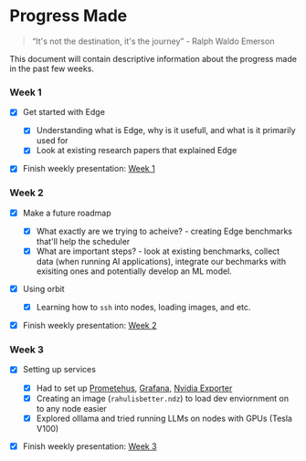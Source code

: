 # Progress Made

> “It's not the destination, it's the journey” - Ralph Waldo Emerson

This document will contain descriptive information about the progress made in the past few weeks.  


### Week 1

- [x] Get started with Edge
  - [x] Understanding what is Edge, why is it usefull, and what is it primarily used for
  - [x] Look at existing research papers that explained Edge 
- [x] Finish weekly presentation: [Week 1](../weekly_presentations/Week1.pptx)


### Week 2
- [x] Make a future roadmap
  - [x] What exactly are we trying to acheive? - creating Edge benchmarks that'll help the scheduler
  - [x] What are important steps? - look at existing benchmarks, collect data (when running AI applications), integrate our bechmarks with exisiting ones and potentially develop an ML model. 
- [x] Using orbit
  - [x] Learning how to `ssh` into nodes, loading images, and etc.
- [x] Finish weekly presentation: [Week 2](../weekly_presentations/Week2.pptx)


### Week 3
- [x] Setting up services
  - [x] Had to set up [Prometehus](https://prometheus.io/), [Grafana](https://grafana.com/), [Nvidia Exporter](https://github.com/utkuozdemir/nvidia_gpu_exporter)
  - [x] Creating an image (`rahulisbetter.ndz`) to load dev enviornment on to any node easier
  - [x] Explored olllama and tried running LLMs on nodes with GPUs (Tesla V100)
- [x] Finish weekly presentation: [Week 3](../weekly_presentations/Week3.pptx)


